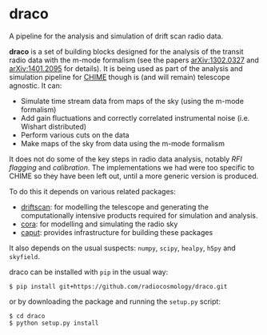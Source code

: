 # draco

A pipeline for the analysis and simulation of drift scan radio data.

**draco** is a set of building blocks designed for the analysis of the transit
radio data with the m-mode formalism (see the papers
[arXiv:1302.0327](http://arxiv.org/abs/1302.0327) and
[arXiv:1401.2095](http://arxiv.org/abs/1401.2095) for details). It is being used
as part of the analysis and simulation pipeline for
[CHIME](http://chime.phas.ubc.ca) though is (and will remain) telescope agnostic. It
can:

- Simulate time stream data from maps of the sky (using the m-mode formalism)
- Add gain fluctuations and correctly correlated instrumental noise (i.e.
  Wishart distributed)
- Perform various cuts on the data
- Make maps of the sky from data using the m-mode formalism

It does not do some of the key steps in radio data analysis, notably *RFI
flagging* and *calibration*. The implementations we had were too specific to
CHIME so they have been left out, until a more generic version is produced.

To do this it depends on various related packages:

- [driftscan](http://github.com/radiocosmology/driftscan): for modelling the
  telescope and generating the computationally intensive products required for
  simulation and analysis.
- [cora](http://github.com/radiocosmology/cora): for modelling and simulating
  the radio sky
- [caput](http://github.com/radiocosmology/caput): provides infrastructure for
  building these packages

It also depends on the usual suspects: `numpy`, `scipy`, `healpy`, `h5py` and `skyfield`.

draco can be installed with `pip` in the usual way:
```
$ pip install git+https://github.com/radiocosmology/draco.git
```
or by downloading the package and running the `setup.py` script:
```
$ cd draco
$ python setup.py install
```
